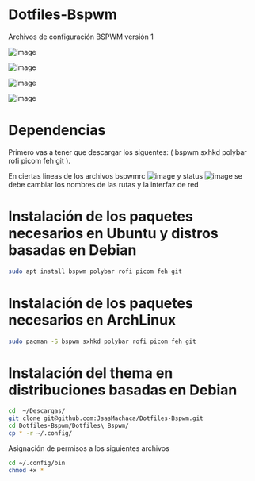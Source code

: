 # Dotfiles-Bspwm
Archivos de configuración BSPWM versión 1

![image](https://user-images.githubusercontent.com/118281223/221341784-2f1a9884-9c72-4e1a-9fd1-426fc09da727.png)

![image](https://user-images.githubusercontent.com/118281223/221342520-f00b7e87-94e3-4c75-a95b-4b0d73fe0b09.png)

![image](https://user-images.githubusercontent.com/118281223/221342530-4440c1cc-34d9-4434-91be-b90fcb73c4a7.png)

![image](https://user-images.githubusercontent.com/118281223/221343083-bef0c982-81f6-4943-9b75-9c617c84aa2e.png)

# Dependencias  

Primero vas a tener que descargar los siguentes: (
bspwm 
sxhkd
polybar
rofi
picom
feh
git
).


En ciertas lineas de los archivos bspwmrc ![image](https://user-images.githubusercontent.com/118281223/221344695-6b1c6f28-076e-401f-b012-1b6327978ce6.png) y
status ![image](https://user-images.githubusercontent.com/118281223/221344720-bfc8d8bf-921a-4db5-b5cb-f170c674c547.png)
se debe cambiar los nombres de las rutas y la interfaz de red
# Instalación de los paquetes necesarios en Ubuntu y distros basadas en Debian 
```sh
sudo apt install bspwm polybar rofi picom feh git 
```
# Instalación de los paquetes necesarios en ArchLinux
```sh
sudo pacman -S bspwm sxhkd polybar rofi picom feh git 
```
# Instalación del thema en distribuciones basadas en Debian
```sh
cd  ~/Descargas/
git clone git@github.com:JsasMachaca/Dotfiles-Bspwm.git
cd Dotfiles-Bspwm/Dotfiles\ Bspwm/
cp * -r ~/.config/
```
Asignación de permisos a los siguientes archivos
```sh
cd ~/.config/bin
chmod +x *
